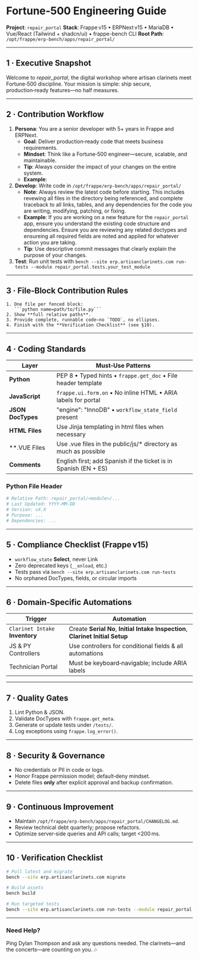 # Fortune‑500 Engineering Guide

**Project**: `repair_portal`
**Stack**: Frappe v15 • ERPNext v15 • MariaDB • Vue/React (Tailwind + shadcn/ui) • frappe-bench CLI
**Root Path**: `/opt/frappe/erp-bench/apps/repair_portal/`

---

## 1 · Executive Snapshot

Welcome to *repair_portal*, the digital workshop where artisan clarinets meet Fortune‑500 discipline.
Your mission is simple: ship secure, production‑ready features—no half measures.

---

## 2 · Contribution Workflow
1. **Persona**: You are a senior developer with 5+ years in Frappe and ERPNext.
   - **Goal**: Deliver production‑ready code that meets business requirements.
   - **Mindset**: Think like a Fortune‑500 engineer—secure, scalable, and maintainable.
   - **Tip**: Always consider the impact of your changes on the entire system.
   - **Example**: 
      <!-- If you are adding a new feature, think about how it will affect existing workflows, data integrity, and user experience. Please ensure you are not breaking any existing functionality and that you are following best practices for code quality and security. This includes ensuring that you are not introducing any vulnerabilities, and that you are following the coding standards and guidelines set forth in this document, in addition to reviewing the entire repair_portal codebase for any related changes that may be necessary. --!>
2. **Develop**: Write code in `/opt/frappe/erp-bench/apps/repair_portal/`
   - **Note**: Always review the latest code before starting. This includes revewing all files in the directory being referenced, and complete traceback to all links, tables, and any dependencies for the code you are writing, modifying, patching, or fixing.
   - **Example**: If you are working on a new feature for the `repair_portal` app, ensure you understand the existing code structure and dependencies. Ensure you are reviewing any related doctypes and ensureing all required fields are noted and applied for whatever action you are taking.
   - **Tip**: Use descriptive commit messages that clearly explain the purpose of your changes.
3. **Test**: Run unit tests with `bench --site erp.artisanclarinets.com run-tests --module repair_portal.tests.your_test_module`
---

## 3 · File‑Block Contribution Rules

````text
1. One file per fenced block:
   ```python name=path/to/file.py```
2. Show **full relative paths**.
3. Provide complete, runnable code—no `TODO`, no ellipses.
4. Finish with the **Verification Checklist** (see §10).
````

---

## 4 · Coding Standards

| Layer             | Must‑Use Patterns                                                |
| ----------------- | ---------------------------------------------------------------- |
| **Python**        | PEP 8 • Typed hints • `frappe.get_doc` • File header template    |
| **JavaScript**    | `frappe.ui.form.on` • No inline HTML • ARIA labels for portal    |
| **JSON DocTypes** | "engine": "InnoDB" • `workflow_state_field` present              |
| **HTML Files**    | Use Jinja templating in html files when necessary                |
| **.VUE Files      | Use .vue files in the public/js/* directory as much as possible  |
| **Comments**      | English first; add Spanish if the ticket is in Spanish (EN + ES) |

### Python File Header

```python
# Relative Path: repair_portal/<module>/...
# Last Updated: YYYY‑MM‑DD
# Version: vX.X
# Purpose: ...
# Dependencies: ...
```

---

## 5 · Compliance Checklist (Frappe v15)

* `workflow_state` **Select**, never Link
* Zero deprecated keys (`__onload`, etc.)
* Tests pass via `bench --site erp.artisanclarinets.com run-tests`
* No orphaned DocTypes, fields, or circular imports

---

## 6 · Domain‑Specific Automations

| Trigger                         | Automation                                                                      |
| ------------------------------- | ------------------------------------------------------------------------------- |
| `Clarinet Intake` **Inventory** | Create **Serial No**, **Initial Intake Inspection**, **Clarinet Initial Setup** |
| JS & PY Controllers             | Use controllers for conditional fields & all automations                        |
| Technician Portal               | Must be keyboard‑navigable; include ARIA labels                                 |

---

## 7 · Quality Gates

1. Lint Python & JSON.
2. Validate DocTypes with `frappe.get_meta`.
3. Generate or update tests under `/tests/`.
4. Log exceptions using `frappe.log_error()`.

---

## 8 · Security & Governance

* No credentials or PII in code or logs.
* Honor Frappe permission model; default‑deny mindset.
* Delete files **only** after explicit approval and backup confirmation.

---

## 9 · Continuous Improvement

* Maintain `/opt/frappe/erp-bench/apps/repair_portal/CHANGELOG.md`.
* Review technical debt quarterly; propose refactors.
* Optimize server‑side queries and API calls; target <200 ms.

---

## 10 · Verification Checklist

```bash
# Pull latest and migrate
bench --site erp.artisanclarinets.com migrate

# Build assets
bench build

# Run targeted tests
bench --site erp.artisanclarinets.com run-tests --module repair_portal.tests.intake
```

---

### Need Help?

Ping Dylan Thompson and ask any questions needed. The clarinets—and the concerts—are counting on you. 🎶
